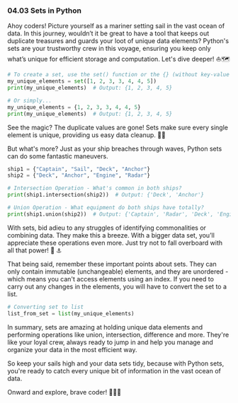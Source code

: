 ### 04.03 Sets in Python

Ahoy coders! Picture yourself as a mariner setting sail in the vast ocean of data. In this journey, wouldn’t it be great to have a tool that keeps out duplicate treasures and guards your loot of unique data elements? Python's sets are your trustworthy crew in this voyage, ensuring you keep only what’s unique for efficient storage and computation. Let's dive deeper! ⛵🗺️

```python
# To create a set, use the set() function or the {} (without key-value pairs found in dictionaries)
my_unique_elements = set([1, 2, 3, 3, 4, 4, 5])
print(my_unique_elements)  # Output: {1, 2, 3, 4, 5}

# Or simply...
my_unique_elements = {1, 2, 3, 3, 4, 4, 5}
print(my_unique_elements)  # Output: {1, 2, 3, 4, 5}
```

See the magic? The duplicate values are gone! Sets make sure every single element is unique, providing us easy data cleanup. 🧹💫

But what's more? Just as your ship breaches through waves, Python sets can do some fantastic maneuvers.

```python
ship1 = {"Captain", "Sail", "Deck", "Anchor"}
ship2 = {"Deck", "Anchor", "Engine", "Radar"}

# Intersection Operation - What's common in both ships?
print(ship1.intersection(ship2))  # Output: {'Deck', 'Anchor'}

# Union Operation - What equipment do both ships have totally?
print(ship1.union(ship2))  # Output: {'Captain', 'Radar', 'Deck', 'Engine', 'Sail', 'Anchor'}
```

With sets, bid adieu to any struggles of identifying commonalities or combining data. They make this a breeze. With a bigger data set, you’ll appreciate these operations even more. Just try not to fall overboard with all that power! 🌊 ⚓

That being said, remember these important points about sets. They can only contain immutable (unchangeable) elements, and they are unordered - which means you can't access elements using an index. If you need to carry out any changes in the elements, you will have to convert the set to a list.

```python
# Converting set to list
list_from_set = list(my_unique_elements)
```

In summary, sets are amazing at holding unique data elements and performing operations like union, intersection, difference and more. They're like your loyal crew, always ready to jump in and help you manage and organize your data in the most efficient way.

So keep your sails high and your data sets tidy, because with Python sets, you're ready to catch every unique bit of information in the vast ocean of data. 

Onward and explore, brave coder! 🌊🔭🌟
